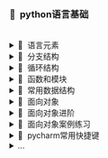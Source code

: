 ### 📌&nbsp;&nbsp;python语言基础
</br>
<details>
<summary>🧩&nbsp;&nbsp;语言元素</summary>
</br>
![](/doc/Mind%20maps/res/python之语言元素.png)

</details>

<details>
<summary>🧩&nbsp;&nbsp;分支结构</summary>
</br>
![](/doc/Mind%20maps/res/python之分支结构.png)

</details>

<details>
<summary>🧩&nbsp;&nbsp;循环结构</summary>
</br>
![](/doc/Mind%20maps/res/python之循环结构.png)

</details>

<details>
<summary>🧩&nbsp;&nbsp;函数和模块</summary>
</br>
![](/doc/Mind%20maps/res/python之函数和模块.png)

</details>

<details>
<summary>🧩&nbsp;&nbsp;常用数据结构</summary>
</br>
![](/doc/Mind%20maps/res/python之常用数据结构.png)

</details>

<details>
<summary>🧩&nbsp;&nbsp;面向对象</summary>
</br>
![](/doc/Mind%20maps/res/python之面向对象.png)

</details>

<details>
<summary>🧩&nbsp;&nbsp;面向对象进阶</summary>
</br>
![](/doc/Mind%20maps/res/python之面向对象进阶.png)

</details>

<details>
<summary>🧩&nbsp;&nbsp;面向对象案例练习</summary>
</br>
* [面向对象应用练习-学生管理系统](https://github.com/pigPEQ/Awesome-python/tree/main/doc/Mind%20maps/Code/%E9%9D%A2%E5%90%91%E5%AF%B9%E8%B1%A1%E7%BB%83%E4%B9%A0%E6%A1%88%E4%BE%8B)

</details>

<details>
<summary>🧩&nbsp;&nbsp;pycharm常用快捷键</summary>
</br>
![](/doc/Mind%20maps/res/pycharm常用快捷键.png)

</details>

<details>
<summary>...</summary>
</br>  
<details>
<summary>🧩&nbsp;&nbsp;函数进阶</summary>
</br>
![](/doc/Mind%20maps/res/python之函数进阶.png)

</details>

<details>
<summary>🧩&nbsp;&nbsp;函数的高级应用</summary>
</br>
![](/doc/Mind%20maps/res/python之函数的高级应用.png)

</details>

<details>
<summary>🧩&nbsp;&nbsp;标准库初探</summary>
</br>
![](/doc/Mind%20maps/res/python之标准库初探.png)

</details>

<details>
<summary>🧩&nbsp;&nbsp;文件读写与异常处理</summary>
</br>
![](/doc/Mind%20maps/res/文件读写与异常处理.png)

</details>

<details>
<summary>🧩&nbsp;&nbsp;序列化和反序列化</summary>
</br>
![](/doc/Mind%20maps/res/序列化和反序列化.png)

</details>

<details>
<summary>🧩&nbsp;&nbsp;python之正则表达式</summary>
</br>
![](/doc/Mind%20maps/res/正则表达式.png)

</details>

<details>
<summary>🧩&nbsp;&nbsp;python之图像处理</summary>
</br>
![](/doc/Mind%20maps/res/python之图像处理.png)

</details>

<details>
<summary>🧩&nbsp;&nbsp;python之读写CSV文件</summary>
</br>
![](/doc/Mind%20maps/res/用Python读写CSV文件.png)

</details>

<details>
<summary>🧩&nbsp;&nbsp;python之读写Excel文件</summary>
</br>
![](/doc/Mind%20maps/res/用Python读写Excel文件.png)

</details>

<details>
<summary>🧩&nbsp;&nbsp;python之操作PDF文件</summary>
</br>
![](/doc/Mind%20maps/res/python之操作PDF文件.png)

</details>

<details>
<summary>🧩&nbsp;&nbsp;python之获取网络资源</summary>
</br>
![](/doc/Mind%20maps/res/python之获取网络资源.png)

</details>

<details>
<summary>🧩&nbsp;&nbsp;python之解析HTML</summary>
</br>
![](/doc/Mind%20maps/res/python之解析HTML.png)

</details>

<details>
<summary>🧩&nbsp;&nbsp;python之进程与线程</summary>
</br>
![](/doc/Mind%20maps/res/python之进程与线程.png)

</details>

</details>

</details>







